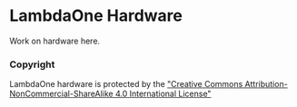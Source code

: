 # LambdaOne Hardware
Work on hardware here.

### Copyright
LambdaOne hardware is protected by the ["Creative Commons Attribution-NonCommercial-ShareAlike 4.0 International License"](http://tinyurl.com/nrek8ac)
